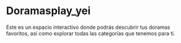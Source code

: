 # Doramasplay_yei
Este es un espacio interactivo donde podrás descubrir tus doramas favoritos, así como explorar todas las categorías que tenemos para tí.
